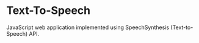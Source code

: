 # Text-To-Speech
JavaScript web application implemented using SpeechSynthesis (Text-to-Speech) API.
